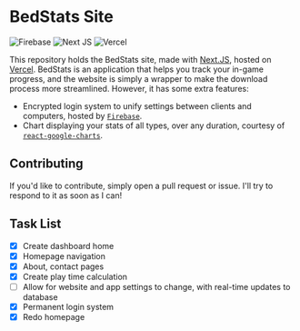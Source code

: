 # BedStats Site

![Firebase](https://img.shields.io/badge/firebase-%23039BE5.svg?style=for-the-badge&logo=firebase) ![Next JS](https://img.shields.io/badge/Next-black?style=for-the-badge&logo=next.js&logoColor=white) ![Vercel](https://img.shields.io/badge/vercel-%23000000.svg?style=for-the-badge&logo=vercel&logoColor=white)

This repository holds the BedStats site, made with [Next.JS](https://nextjs.org), hosted on [Vercel](https://vercel.com). BedStats is an application that helps you track your in-game progress, and the website is simply a wrapper to make the download process more streamlined. However, it has some extra features:

- Encrypted login system to unify settings between clients and computers, hosted by [`Firebase`](https://firebase.google.com/).
- Chart displaying your stats of all types, over any duration, courtesy of [`react-google-charts`](https://www.react-google-charts.com/).

## Contributing

If you'd like to contribute, simply open a pull request or issue. I'll try to respond to it as soon as I can!

## Task List

- [x] Create dashboard home
- [x] Homepage navigation
- [x] About, contact pages
- [x] Create play time calculation
- [ ] Allow for website and app settings to change, with real-time updates to database
- [x] Permanent login system
- [x] Redo homepage
